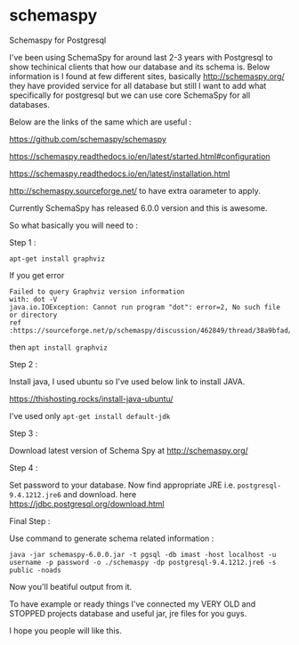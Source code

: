 # schemaspy
Schemaspy for Postgresql


I've been using SchemaSpy for around last 2-3 years with Postgresql to show techinical clients that how our database and its schema is. Below information is I found at few different sites, basically http://schemaspy.org/ they have provided service for all database but still I want to add what specifically for postgresql but we can use core SchemaSpy for all databases. 

Below are the links of the same which are useful : 

https://github.com/schemaspy/schemaspy

https://schemaspy.readthedocs.io/en/latest/started.html#configuration

https://schemaspy.readthedocs.io/en/latest/installation.html

http://schemaspy.sourceforge.net/  to have extra oarameter to apply.

Currently SchemaSpy has released 6.0.0 version and this is awesome. 

So what basically you will need to : 

Step 1 :

`apt-get install graphviz`

If you get error

    Failed to query Graphviz version information
    with: dot -V
    java.io.IOException: Cannot run program "dot": error=2, No such file or directory
    ref :https://sourceforge.net/p/schemaspy/discussion/462849/thread/38a9bfad/

then `apt install graphviz`

Step 2 :

Install java, I used ubuntu so I've used below link to install JAVA.

https://thishosting.rocks/install-java-ubuntu/

I've used only `apt-get install default-jdk`

Step 3 : 

Download latest version of Schema Spy at http://schemaspy.org/

Step 4 : 
  
  Set password to your database.
  Now find appropriate JRE i.e. `postgresql-9.4.1212.jre6` and download. here https://jdbc.postgresql.org/download.html
    
Final Step : 

Use command to generate schema related information : 

`java -jar schemaspy-6.0.0.jar -t pgsql -db imast -host localhost -u username -p password -o ./schemaspy -dp postgresql-9.4.1212.jre6 -s public -noads`

Now you'll beatiful output from it.

To have example or ready things I've connected my VERY OLD and STOPPED projects database and useful jar, jre files for you guys. 

I hope you people will like this. 
